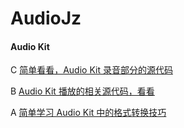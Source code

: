 # AudioJz


#### Audio Kit


C [简单看看，Audio Kit 录音部分的源代码](https://juejin.cn/post/6906782543161327623)


B [Audio Kit 播放的相关源代码，看看](https://juejin.cn/post/6906459554536488967)




A [简单学习 Audio Kit 中的格式转换技巧](https://juejin.cn/post/6906051534749401096)




